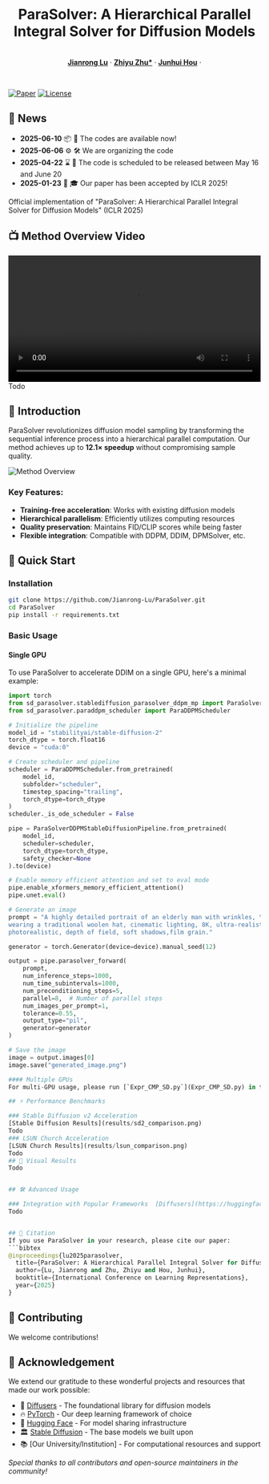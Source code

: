 
<br />
<p align="center">
  <h1 align="center">ParaSolver: A Hierarchical Parallel Integral Solver for Diffusion Models </h1>

  <p align="center">
    <br />
    <a href="https://scholar.google.com/citations?user=k-oe9TUAAAAJ&hl=zh-CN"><strong>Jianrong Lu</strong></a>
    ·
    <a href="https://scholar.google.com/citations?user=d1L0KkoAAAAJ&hl=en"><strong>Zhiyu Zhu*</strong></a>
    ·
    <a href="https://sites.google.com/site/junhuihoushomepage/"><strong>Junhui Hou</strong></a>
    ·
  </p>
</p>

<br />

[![Paper](https://img.shields.io/badge/Paper-ICLR%202025-blue)](https://openreview.net/forum?id=your-paper-id)
[![License](https://img.shields.io/badge/License-MIT-green)](LICENSE)






## 📢 News

- **2025-06-10** 📦 🎉 The codes are available now!
- **2025-06-06** ⚙️ 🛠️ We are organizing the code
- **2025-04-22** ⌛ 📅 The code is scheduled to be released between May 16 and June 20  
- **2025-01-23** 📜 🎓 Our paper has been accepted by ICLR 2025!





Official implementation of "ParaSolver: A Hierarchical Parallel Integral Solver for Diffusion Models" (ICLR 2025)

## 📺 Method Overview Video
<video width="100%" controls>
  <source src="parasolver.mp4" type="video/mp4">
  Your browser does not support the video tag.
</video>
Todo

## 🌟 Introduction
ParaSolver revolutionizes diffusion model sampling by transforming the sequential inference process into a hierarchical parallel computation. Our method achieves up to **12.1× speedup** without compromising sample quality.

![Method Overview](method_poster.png)

### Key Features:
- **Training-free acceleration**: Works with existing diffusion models
- **Hierarchical parallelism**: Efficiently utilizes computing resources
- **Quality preservation**: Maintains FID/CLIP scores while being faster
- **Flexible integration**: Compatible with DDPM, DDIM, DPMSolver, etc.

## 🚀 Quick Start

### Installation
```bash
git clone https://github.com/Jianrong-Lu/ParaSolver.git
cd ParaSolver
pip install -r requirements.txt
```

### Basic Usage 

#### Single GPU
To use ParaSolver to accelerate DDIM on a single GPU, here's a minimal example:

```python
import torch
from sd_parasolver.stablediffusion_parasolver_ddpm_mp import ParaSolverDDPMStableDiffusionPipeline
from sd_parasolver.paraddpm_scheduler import ParaDDPMScheduler

# Initialize the pipeline
model_id = "stabilityai/stable-diffusion-2"
torch_dtype = torch.float16
device = "cuda:0"  

# Create scheduler and pipeline
scheduler = ParaDDPMScheduler.from_pretrained(
    model_id, 
    subfolder="scheduler", 
    timestep_spacing="trailing",
    torch_dtype=torch_dtype
)
scheduler._is_ode_scheduler = False

pipe = ParaSolverDDPMStableDiffusionPipeline.from_pretrained(
    model_id, 
    scheduler=scheduler, 
    torch_dtype=torch_dtype,
    safety_checker=None
).to(device)

# Enable memory efficient attention and set to eval mode
pipe.enable_xformers_memory_efficient_attention()
pipe.unet.eval()

# Generate an image
prompt = "A highly detailed portrait of an elderly man with wrinkles, \
wearing a traditional woolen hat, cinematic lighting, 8K, ultra-realistic, \
photorealistic, depth of field, soft shadows,film grain."

generator = torch.Generator(device=device).manual_seed(12)

output = pipe.parasolver_forward(
    prompt,
    num_inference_steps=1000,
    num_time_subintervals=1000,
    num_preconditioning_steps=5,
    parallel=8,  # Number of parallel steps
    num_images_per_prompt=1,
    tolerance=0.55,
    output_type="pil",
    generator=generator
)

# Save the image
image = output.images[0]
image.save("generated_image.png")

#### Multiple GPUs
For multi-GPU usage, please run [`Expr_CMP_SD.py`](Expr_CMP_SD.py) in the repository with appropriate configuration.

## ⚡ Performance Benchmarks

### Stable Diffusion v2 Acceleration
[Stable Diffusion Results](results/sd2_comparison.png)
Todo
### LSUN Church Acceleration
[LSUN Church Results](results/lsun_comparison.png)
Todo
## 🎨 Visual Results
Todo


## 🛠 Advanced Usage

### Integration with Popular Frameworks  [Diffusers](https://huggingface.co/docs/diffusers/index)
Todo


## 📝 Citation
If you use ParaSolver in your research, please cite our paper:
```bibtex
@inproceedings{lu2025parasolver,
  title={ParaSolver: A Hierarchical Parallel Integral Solver for Diffusion Models},
  author={Lu, Jianrong and Zhu, Zhiyu and Hou, Junhui},
  booktitle={International Conference on Learning Representations},
  year={2025}
}
```

## 🤝 Contributing
We welcome contributions! 




## 🙏 Acknowledgement

We extend our gratitude to these wonderful projects and resources that made our work possible:

- 🌸 [Diffusers](https://huggingface.co/docs/diffusers/index) - The foundational library for diffusion models
- 🔥 [PyTorch](https://pytorch.org/) - Our deep learning framework of choice
- 🤗 [Hugging Face](https://huggingface.co/) - For model sharing infrastructure
- 🏛️ [Stable Diffusion](https://stability.ai/) - The base models we built upon
- 📚 [Our University/Institution] - For computational resources and support

*Special thanks to all contributors and open-source maintainers in the community!*